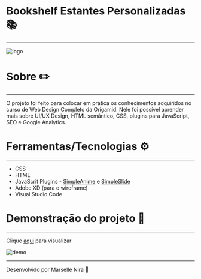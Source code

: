 # Bookshelf Estantes Personalizadas 📚
---

![logo](https://user-images.githubusercontent.com/78499911/110220982-2aa51700-7ea8-11eb-92e2-d039b05d1c00.jpg)

# Sobre ✏️
---
O projeto foi feito para colocar em prática os conhecimentos adquiridos no curso de Web Design Completo da Origamid. Nele foi possível aprender mais sobre UI/UX Design, HTML semântico, CSS, plugins para JavaScript, SEO e Google Analytics.

# Ferramentas/Tecnologias ⚙️
---
* CSS
* HTML
* JavaScrit Plugins  - [SimpleAnime](https://github.com/origamid/simple-anime) e [SimpleSlide](https://github.com/origamid/simple-slide)
* Adobe XD (para o wireframe)
* Visual Studio Code

# Demonstração do projeto 🔬
---
Clique [aqui](https://abookshelf.netlify.app) para visualizar


![demo](https://user-images.githubusercontent.com/78499911/110220707-32fc5280-7ea6-11eb-8d30-82e129474c98.jpg)
	
---
Desenvolvido por Marselle Nira 🙋
